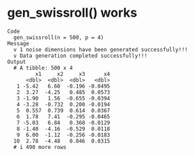 # gen_swissroll() works

    Code
      gen_swissroll(n = 500, p = 4)
    Message
      v 1 noise dimensions have been generated successfully!!!
      v Data generation completed successfully!!!
    Output
      # A tibble: 500 x 4
             x1     x2     x3      x4
          <dbl>  <dbl>  <dbl>   <dbl>
       1 -5.42   6.60  -0.196 -0.0495
       2  3.27  -4.25   0.485  0.0573
       3 -1.90   1.56  -0.655 -0.0394
       4 -3.28  -0.732  0.200 -0.0194
       5  0.557  0.739  0.614  0.0367
       6  1.78   7.41  -0.295 -0.0465
       7 -5.03   6.84   0.368 -0.0129
       8 -1.40  -4.16  -0.529  0.0118
       9  6.00  -1.12  -0.256 -0.0183
      10  2.78  -4.48   0.846  0.0315
      # i 490 more rows


